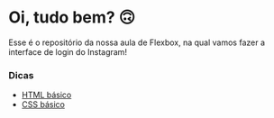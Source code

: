 # Oi, tudo bem? 🙃

Esse é o repositório da nossa aula de Flexbox, na qual vamos fazer a interface de login do Instagram! 

### Dicas

* [HTML básico](https://www.w3schools.com/html/)
* [CSS básico](https://developer.mozilla.org/pt-BR/docs/Web/CSS)

